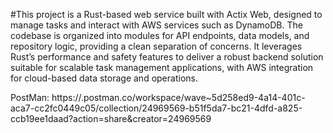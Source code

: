 #This project is a Rust-based web service built with Actix Web, designed to manage tasks and interact with AWS services such as DynamoDB. The codebase is organized into modules for API endpoints, data models, and repository logic, providing a clean separation of concerns. It leverages Rust’s performance and safety features to deliver a robust backend solution suitable for scalable task management applications, with AWS integration for cloud-based data storage and operations.



PostMan: https://.postman.co/workspace/wave~5d258ed9-4a14-401c-aca7-cc2fc0449c05/collection/24969569-b51f5da7-bc21-4dfd-a825-ccb19ee1daad?action=share&creator=24969569
